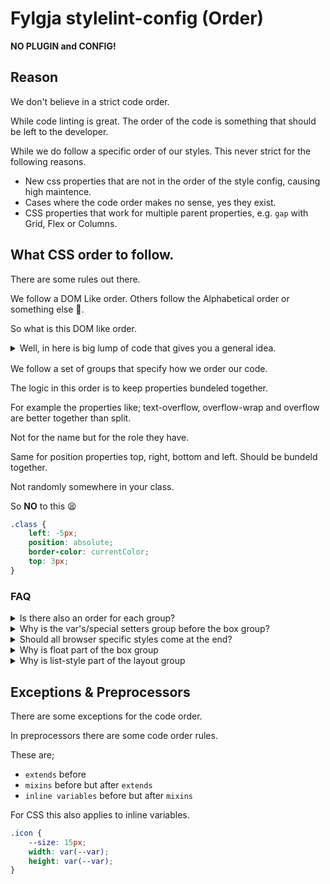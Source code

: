 # Fylgja stylelint-config (Order)

**NO PLUGIN and CONFIG!**

## Reason

We don't believe in a strict code order.

While code linting is great.
The order of the code is something that should be left to the developer.

While we do follow a specific order of our styles.
This never strict for the following reasons.

- New css properties that are not in the order of the style config,
  causing high maintence.
- Cases where the code order makes no sense, yes they exist.
- CSS properties that work for multiple parent properties,
  e.g. `gap` with Grid, Flex or Columns.

## What CSS order to follow.

There are some rules out there.

We follow a DOM Like order.
Others follow the Alphabetical order or something else 🤷‍.

So what is this DOM like order.
<details style="margin-bottom: 16px;">
<summary>Well, in here is big lump of code that gives you a general idea.</summary>

```SCSS
.order-example {
    // var's/special setters
    --color-theme: rebeccapurple;
    content: attr();
    counter-reset: section;
    counter-increment: section;
    quotes: '"' '"' "'" "'";
    // Box
    box-sizing: border-box;
    position: absolute;
    top: 0;
    right: 0;
    bottom: 0;
    left: 0;
    clear: both;
    float: left;
    // Layout
    display: block;
    list-style: square;
    grid-column: span 2;
    flex-flow: row wrap;
    justify-content: center;
    align-items: center;
    table-layout: fixed;
    caption-side: bottom;
    // Shape
    width: auto;
    max-width: 100%;
    min-width: 100%;
    height: auto;
    clip-path: circle();
    shape-outside: img();
    margin: auto;
    padding: 0;
    border-collapse: collapse;
    border-radius: 50%;
    border: 1px solid currentColor;
    box-shadow: 0 0 0 #fff2;
    outline: none;
    // Color
    background-color: #eee;
    color: #333;
    fill: currentColor; // svg
    stroke: currentColor; // svg
    text-stroke: 4px #eee;
    caret-color: #333;
    // Font
    font-family: system-ui, sans-serif;
    font-size: 1em;
    line-height: 1.5;
    font-weight: 500;
    font-style: normal;
    font-feature-settings: normal;
    // Text/Word
    letter-spacing: unset;
    text-align: center;
    vertical-align: center;
    text-transform: uppercase;
    white-space: pre;
    hyphens: auto;
    word-break: break-word;
    overflow-wrap: break-word;
    // Animatiable
    transform: scaleX(1);
    opacity: 1;
    animation: 3s infinite;
    transition: transform .2s linear;
    will-change: transform;
    // Special properties
    appearance: none;
    overflow: visible;
    user-select: none;
    touch-action: manipulation;
    cursor: pointer;
    scroll-snap-type: x mandatory;
    -webkit-tap-highlight-color: transparent;
}
```
</details>

We follow a set of groups that specify how we order our code.

The logic in this order is to keep properties bundeled together.

For example the properties like;
text-overflow, overflow-wrap and overflow are better together than split.

Not for the name but for the role they have.

Same for position properties top, right, bottom and left.
Should be bundeld together.

Not randomly somewhere in your class.

So **NO** to this 😫

```CSS
.class {
    left: -5px;
    position: absolute;
    border-color: currentColor;
    top: 3px;
}
```

### FAQ

<details>
<summary>Is there also an order for each group?</summary>

Soft yes.

The properties that have a direction should follow the DOM order.

That is: top, right, bottom, left or block, inline.

Also width comes before height.

</details>

<details>
<summary>Why is the var's/special setters group before the box group?</summary>

The properties in this group are specificly used to set values.

CSS var should always come before all, similair to SCSS var's.
And the other propeties are used to set values used by the content property.

</details>

<details>
<summary>Should all browser specific styles come at the end?</summary>

Depends on the style.

Browsers prefixes should be avoided!
Use [autoprefixer](https://github.com/postcss/autoprefixer) instead.

But if they are needed.
And they it only exist for 1 specific browers.

Then _Yes_ that property should come at the end.

</details>

<details>
<summary>Why is float part of the box group</summary>

Float moves the box like position while flex and grid move the childeren.

</details>

<details>
<summary>Why is list-style part of the layout group</summary>

Not really sure.
Still working out the best position for it.
For now where using the default order used by Chrome and Firefox.

Another reason is that the `display` propery can have the value `list-item`.

_Suggetions are welcome_

</details>

## Exceptions & Preprocessors

There are some exceptions for the code order.

In preprocessors there are some code order rules.

These are;
- `extends` before
- `mixins` before but after `extends`
- `inline variables` before but after `mixins`

For CSS this also applies to inline variables.

```CSS
.icon {
    --size: 15px;
    width: var(--var);
    height: var(--var);
}
```
